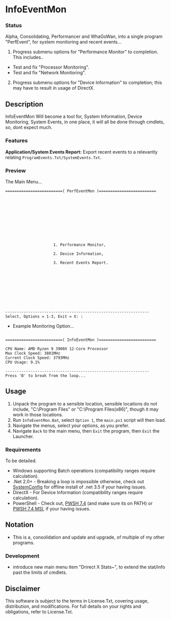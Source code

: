 # InfoEventMon

### Status
Alpha, Consolidating, Performancer and WhaGoWan, into a single program "PerfEvent", for system monitoring and recent events...
1. Progress submenu options for "Performance Monitor" to completion. This includes..
- Test and fix "Processor Monitoring".
- Test and fix "Network Monitoring".
2. Progress submenu options for "Device Information" to completion; this may have to result in usage of DirectX.

## Description
InfoEventMon Will become a tool for, System Information, Device Monitoring, System Events, in one place, it will all be done through cmdlets, so, dont expect much.

### Features
**Application/System Events Report:** Export recent events to a relevantly relating `ProgramEvents.Txt/SystemEvents.Txt`.  

### Preview
The Main Menu...
```
=========================( PerfEventMon )=========================











                     1. Performance Monitor,

                     2. Device Information,

                     3. Recent Events Report.










---------------------------------------------------------------
Select, Options = 1-3, Exit = X: :

```
- Example Monitoring Option...
```

=========================( InfoEventMon )=========================

CPU Name: AMD Ryzen 9 3900X 12-Core Processor
Max Clock Speed: 3801MHz
Current Clock Speed: 3793MHz
CPU Usage: 9.1%

---------------------------------------------------------------
Press 'B' to break from the loop...

```

## Usage
1. Unpack the program to a sensible location, sensible locations do not include, "C:\Program Files" or "C:\Program Files(x86)", though it may work in those locations.
2. Run `InfoEventMon.Bat`, select `Option 1`, the `main.ps1` script will then load.
3. Navigate the menus, select your options, as you prefer. 
4. Navigate `Back` to the main menu, then `Exit` the program, then `Exit` the Launcher.

### Requirements
To be detailed.
- Windows supporting Batch operations (compatibility ranges require calculation).
- .Net 2.0+ - Breaking a loop is impossible otherwise, check out [SystemConfig](https://github.com/wiseman-timelord/SystemConfig) for offline install of .net 3.5 if your having issues.
- DirectX - For Device Information (compatibility ranges require calculation).
- PowerShell - Check out, [PWSH 7.4](https://github.com/PowerShell/PowerShell/releases/tag/v7.4.0) (and make sure its on PATH) or [PWSH 7.4 MSI](https://github.com/PowerShell/PowerShell/releases/download/v7.4.0/PowerShell-7.4.0-win-x64.msi), if your having issues. 

## Notation
- This is a, consolidation and update and upgrade, of multiple of my other programs.

### Development
- introduce new main menu item "Drirect X Stats~", to extend the stat/info past the limits of cmdlets.

## Disclaimer
This software is subject to the terms in License.Txt, covering usage, distribution, and modifications. For full details on your rights and obligations, refer to License.Txt.
